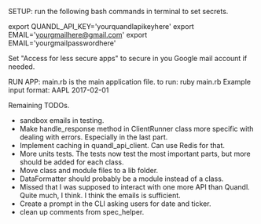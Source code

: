 SETUP:
run the following bash commands in terminal to set secrets.

export QUANDL_API_KEY='yourquandlapikeyhere'
export EMAIL='yourgmailhere@gmail.com'
export EMAIL='yourgmailpasswordhere'

Set "Access for less secure apps" to secure in you Google mail account if needed.


RUN APP:
main.rb is the main application file.
to run: ruby main.rb
Example input format: AAPL 2017-02-01

Remaining TODOs.
- sandbox emails in testing.
- Make handle_response method in ClientRunner class more specific with dealing with errors. Especially in the last part.
- Implement caching in quandl_api_client. Can use Redis for that.
- More units tests. The tests now test the most important parts, but more should be added for each class.
- Move class and module files to a lib folder.
- DataFormatter should probably be a module instead of a class.
- Missed that I was supposed to interact with one more API than Quandl. Quite much, I think. I think the emails is sufficient.
- Create a prompt in the CLI asking users for date and ticker.
- clean up comments from spec_helper.
